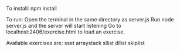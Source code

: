 To install:
  npm install

To run:
  Open the terminal in the same directory as server.js
  Run node server.js and the server will start listening
  Go to localhost:2406/exercise.html to load an exercise.
  
Available exercises are:
  sset
  arraystack
  sllist
  dllist
  skiplist
